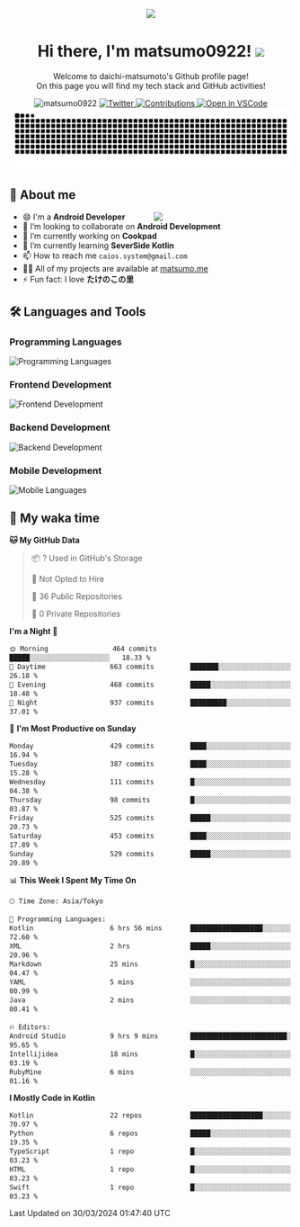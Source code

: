 <p align="center"><img src="https://capsule-render.vercel.app/api?type=waving&color=gradient&height=300&section=header&text=Hi%20I%27m%20matsumo&fontSize=90&animation=fadeIn&fontAlignY=38&desc=Welcome%20to%20daichi-matsumoto%27s%20GitHub%20profile%20&descAlignY=55&descAlign=62"></p>

<h1 align="center">Hi there, I'm matsumo0922! <img src="https://media.giphy.com/media/hvRJCLFzcasrR4ia7z/giphy.gif" width="32"></h1>

<p align="center">
Welcome to daichi-matsumoto's Github profile page!<br>
On this page you will find my tech stack and GitHub activities!
</p>

<div align="center">
  <img src="https://komarev.com/ghpvc/?username=matsumo0922&label=Profile%20views&color=ac3726&style=flat" alt="matsumo0922" />
  <a href="https://twitter.com/matsumo0922">
    <img src="https://badgen.net/badge/twitter/@matsumo0922?icon=twitter" alt="Twitter" />
  </a>
  <a href="https://qiita.com/CAIOS">
    <img src="https://badgen.org/img/qiita/CAIOS/contributions?style=flat" alt="Contributions" />
  </a>
  <a href="https://open.vscode.dev/matsumo0922/matsumo0922">
    <img alt="Open in VSCode" src="https://img.shields.io/static/v1?logo=visualstudiocode&label=&message=Open%20in%20Visual%20Studio%20Code&labelColor=2c2c32&color=007acc&logoColor=007acc" />
  </a>
</div>

<picture>
  <source media="(prefers-color-scheme: dark)" srcset="./resources/github-contribution-grid-snake-dark.svg" />
  <source media="(prefers-color-scheme: light)" srcset="./resources/github-contribution-grid-snake-light.svg" />
  <img alt="github-snake" src="./resources/github-contribution-grid-snake-light.svg" />
</picture>

## 📝 About me

<picture>
  <source media="(prefers-color-scheme: dark)" srcset="https://github-readme-stats.vercel.app/api?username=matsumo0922&show_icons=true&locale=en&theme=dark" />
  <source media="(prefers-color-scheme: light)" srcset="https://github-readme-stats.vercel.app/api?username=matsumo0922&show_icons=true&locale=en&theme=default" />
  <img align="right" width="49%" src="https://github-readme-stats.vercel.app/api?username=matsumo0922&show_icons=true&locale=en&theme=default" />
</picture>

- 😄 I'm a **Android Developer**
- 👯 I’m looking to collaborate on **Android Development**
- 🔭 I’m currently working on **Cookpad**
- 🌱 I’m currently learning **SeverSide Kotlin**
- 📫 How to reach me `caios.system@gmail.com`
- 👨‍💻 All of my projects are available at [matsumo.me](matsumo.me)
- ⚡ Fun fact: I love **たけのこの里**

## 🛠️ Languages and Tools

### Programming Languages
![Programming Languages](https://skillicons.dev/icons?i=kotlin,java,c,cpp,ruby,py,md)

### Frontend Development
![Frontend Development](https://skillicons.dev/icons?i=kotlin,next,react,html,css)

### Backend Development
![Backend Development](https://skillicons.dev/icons?i=kotlin,graphql,rails,redis,nodejs)

### Mobile Development
![Mobile Languages](https://skillicons.dev/icons?i=kotlin,ktor)

## 📌 My waka time
<!--START_SECTION:waka-->
**🐱 My GitHub Data** 

> 📦 ? Used in GitHub's Storage 
 > 
> 🚫 Not Opted to Hire
 > 
> 📜 36 Public Repositories 
 > 
> 🔑 0 Private Repositories 
 > 
**I'm a Night 🦉** 

```text
🌞 Morning                464 commits         █████░░░░░░░░░░░░░░░░░░░░   18.33 % 
🌆 Daytime                663 commits         ███████░░░░░░░░░░░░░░░░░░   26.18 % 
🌃 Evening                468 commits         █████░░░░░░░░░░░░░░░░░░░░   18.48 % 
🌙 Night                  937 commits         █████████░░░░░░░░░░░░░░░░   37.01 % 
```
📅 **I'm Most Productive on Sunday** 

```text
Monday                   429 commits         ████░░░░░░░░░░░░░░░░░░░░░   16.94 % 
Tuesday                  387 commits         ████░░░░░░░░░░░░░░░░░░░░░   15.28 % 
Wednesday                111 commits         █░░░░░░░░░░░░░░░░░░░░░░░░   04.38 % 
Thursday                 98 commits          █░░░░░░░░░░░░░░░░░░░░░░░░   03.87 % 
Friday                   525 commits         █████░░░░░░░░░░░░░░░░░░░░   20.73 % 
Saturday                 453 commits         ████░░░░░░░░░░░░░░░░░░░░░   17.89 % 
Sunday                   529 commits         █████░░░░░░░░░░░░░░░░░░░░   20.89 % 
```


📊 **This Week I Spent My Time On** 

```text
🕑︎ Time Zone: Asia/Tokyo

💬 Programming Languages: 
Kotlin                   6 hrs 56 mins       ██████████████████░░░░░░░   72.60 % 
XML                      2 hrs               █████░░░░░░░░░░░░░░░░░░░░   20.96 % 
Markdown                 25 mins             █░░░░░░░░░░░░░░░░░░░░░░░░   04.47 % 
YAML                     5 mins              ░░░░░░░░░░░░░░░░░░░░░░░░░   00.99 % 
Java                     2 mins              ░░░░░░░░░░░░░░░░░░░░░░░░░   00.41 % 

🔥 Editors: 
Android Studio           9 hrs 9 mins        ████████████████████████░   95.65 % 
Intellijidea             18 mins             █░░░░░░░░░░░░░░░░░░░░░░░░   03.19 % 
RubyMine                 6 mins              ░░░░░░░░░░░░░░░░░░░░░░░░░   01.16 % 
```

**I Mostly Code in Kotlin** 

```text
Kotlin                   22 repos            ██████████████████░░░░░░░   70.97 % 
Python                   6 repos             █████░░░░░░░░░░░░░░░░░░░░   19.35 % 
TypeScript               1 repo              █░░░░░░░░░░░░░░░░░░░░░░░░   03.23 % 
HTML                     1 repo              █░░░░░░░░░░░░░░░░░░░░░░░░   03.23 % 
Swift                    1 repo              █░░░░░░░░░░░░░░░░░░░░░░░░   03.23 % 
```




 Last Updated on 30/03/2024 01:47:40 UTC
<!--END_SECTION:waka-->
